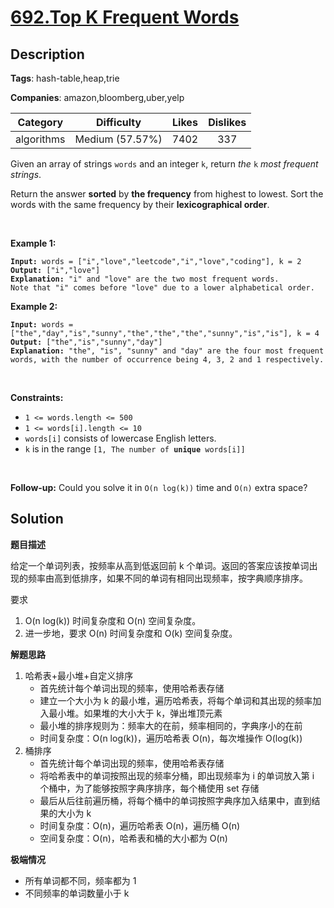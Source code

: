 # [692.Top K Frequent Words](https://leetcode.com/problems/top-k-frequent-words/description/)

## Description

**Tags**: hash-table,heap,trie

**Companies**: amazon,bloomberg,uber,yelp

|  Category  |   Difficulty    | Likes | Dislikes |
| :--------: | :-------------: | :---: | :------: |
| algorithms | Medium (57.57%) | 7402  |   337    |

<p>Given an array of strings <code>words</code> and an integer <code>k</code>, return <em>the </em><code>k</code><em> most frequent strings</em>.</p>
<p>Return the answer <strong>sorted</strong> by <strong>the frequency</strong> from highest to lowest. Sort the words with the same frequency by their <strong>lexicographical order</strong>.</p>
<p>&nbsp;</p>
<p><strong class="example">Example 1:</strong></p>
<pre><code><strong>Input:</strong> words = [&quot;i&quot;,&quot;love&quot;,&quot;leetcode&quot;,&quot;i&quot;,&quot;love&quot;,&quot;coding&quot;], k = 2
<strong>Output:</strong> [&quot;i&quot;,&quot;love&quot;]
<strong>Explanation:</strong> &quot;i&quot; and &quot;love&quot; are the two most frequent words.
Note that &quot;i&quot; comes before &quot;love&quot; due to a lower alphabetical order.</code></pre>
<p><strong class="example">Example 2:</strong></p>
<pre><code><strong>Input:</strong> words = [&quot;the&quot;,&quot;day&quot;,&quot;is&quot;,&quot;sunny&quot;,&quot;the&quot;,&quot;the&quot;,&quot;the&quot;,&quot;sunny&quot;,&quot;is&quot;,&quot;is&quot;], k = 4
<strong>Output:</strong> [&quot;the&quot;,&quot;is&quot;,&quot;sunny&quot;,&quot;day&quot;]
<strong>Explanation:</strong> &quot;the&quot;, &quot;is&quot;, &quot;sunny&quot; and &quot;day&quot; are the four most frequent words, with the number of occurrence being 4, 3, 2 and 1 respectively.</code></pre>
<p>&nbsp;</p>
<p><strong>Constraints:</strong></p>
<ul>
  <li><code>1 &lt;= words.length &lt;= 500</code></li>
  <li><code>1 &lt;= words[i].length &lt;= 10</code></li>
  <li><code>words[i]</code> consists of lowercase English letters.</li>
  <li><code>k</code> is in the range <code>[1, The number of <strong>unique</strong> words[i]]</code></li>
</ul>
<p>&nbsp;</p>
<p><strong>Follow-up:</strong> Could you solve it in <code>O(n log(k))</code> time and <code>O(n)</code> extra space?</p>

## Solution

**题目描述**

给定一个单词列表，按频率从高到低返回前 k 个单词。返回的答案应该按单词出现的频率由高到低排序，如果不同的单词有相同出现频率，按字典顺序排序。

要求

1. O(n log(k)) 时间复杂度和 O(n) 空间复杂度。
2. 进一步地，要求 O(n) 时间复杂度和 O(k) 空间复杂度。

**解题思路**

1. 哈希表+最小堆+自定义排序
   - 首先统计每个单词出现的频率，使用哈希表存储
   - 建立一个大小为 k 的最小堆，遍历哈希表，将每个单词和其出现的频率加入最小堆。如果堆的大小大于 k，弹出堆顶元素
   - 最小堆的排序规则为：频率大的在前，频率相同的，字典序小的在前
   - 时间复杂度：O(n log(k))，遍历哈希表 O(n)，每次堆操作 O(log(k))
2. 桶排序
   - 首先统计每个单词出现的频率，使用哈希表存储
   - 将哈希表中的单词按照出现的频率分桶，即出现频率为 i 的单词放入第 i 个桶中，为了能够按照字典序排序，每个桶使用 set 存储
   - 最后从后往前遍历桶，将每个桶中的单词按照字典序加入结果中，直到结果的大小为 k
   - 时间复杂度：O(n)，遍历哈希表 O(n)，遍历桶 O(n)
   - 空间复杂度：O(n)，哈希表和桶的大小都为 O(n)

**极端情况**

- 所有单词都不同，频率都为 1
- 不同频率的单词数量小于 k
